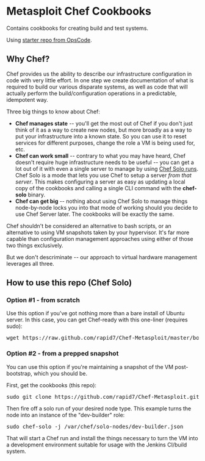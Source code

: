 # Metasploit Chef Cookbooks

Contains cookbooks for creating build and test systems.  

Using [starter repo from OpsCode](https://github.com/opscode/chef-repo).


## Why Chef?
Chef provides us the ability to describe our infrastructure configuration in code with very little effort.  In one step we create documentation of what is required to build our various disparate systems, as well as code that will actually perform the build/configuration operations in a predictable, idempotent way.  

Three big things to know about Chef:

* **Chef manages state** -- you'll get the most out of Chef if you don't just think of it as a way to create new nodes, but more broadly as a way to put your infrastructure into a known state.  So you can use it to reset services for different purposes, change the role a VM is being used for, etc.
* **Chef can work small** -- contrary to what you may have heard, Chef doesn't require huge infrastructure needs to be useful -- you can get a lot out of it with even a single server to manage by using [Chef Solo runs](http://wiki.opscode.com/display/chef/Chef+Solo).  Chef Solo is a mode that lets you use Chef to setup a server *from that server*.  This makes configuring a server as easy as updating a local copy of the cookbooks and calling a single CLI command with the **chef-solo** binary.
* **Chef can get big** -- nothing about using Chef Solo to manage things node-by-node locks you into that mode of working should you decide to use Chef Server later.  The cookbooks will be exactly the same.

Chef shouldn't be considered an alternative to bash scripts, or an alternative to using VM snapshots taken by your hypervisor.  It's far more capable than configuration management approaches using either of those two things exclusively.  

But we don't descriminate -- our approach to virtual hardware management leverages all three.


## How to use this repo (Chef Solo)

### Option #1 - from scratch
Use this option if you've got nothing more than a bare install of Ubuntu server.  In this case, you can get Chef-ready with this one-liner (requires sudo):

<pre>
wget https://raw.github.com/rapid7/Chef-Metasploit/master/bootstrap.sh && bash bootstrap.sh
</pre>

### Option #2 - from a prepped snapshot
You can use this option if you're maintaining a snapshot of the VM post-bootstrap, which you should be.

First, get the cookbooks (this repo):

<pre>
sudo git clone https://github.com/rapid7/Chef-Metasploit.git /var/chef
</pre>

Then fire off a solo run of your desired node type.  This example turns the node into an instance of the "dev-builder" role:
<pre>
sudo chef-solo -j /var/chef/solo-nodes/dev-builder.json
</pre>

That will start a Chef run and install the things necessary to turn the VM into a development environment suitable for usage with the Jenkins CI/build system.